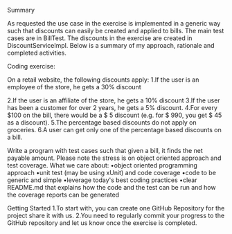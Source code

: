Summary

As requested the use case in the exercise is implemented in a generic way such that discounts can easily be created and applied to bills. The main test cases are in BillTest. The discounts in the exercise are created in DiscountServiceImpl. Below is a summary of my approach, rationale and completed activities.

Coding exercise:

On a retail website, the following discounts apply: 
1.If the user is an employee of the store, he gets a 30% discount 

2.If the user is an affiliate of the store, he gets a 10% discount 
3.If the user has been a customer for over 2 years, he gets a 5% discount. 
4.For every $100 on the bill, there would be a $ 5 discount (e.g. for $ 990, you get $ 45 as a discount). 
5.The percentage based discounts do not apply on groceries. 
6.A user can get only one of the percentage based discounts on a bill. 

Write a program with test cases such that given a bill, it finds the net payable amount. Please note the stress is on object oriented approach and test coverage. What we care about: 
•object oriented programming approach 
•unit test (may be using xUnit) and code coverage 
•code to be generic and simple 
•leverage today's best coding practices 
•clear README.md that explains how the code and the test can be run and how the coverage reports can be generated

Getting Started 
1.To start with, you can create one GitHub Repository for the project share it with us. 
2.You need to regularly commit your progress to the GitHub repository and let us know once the exercise is completed. 

